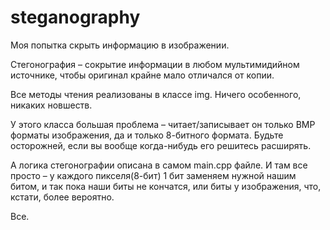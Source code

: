 # steganography

Моя попытка скрыть информацию в изображении.

Стегонография – сокрытие информации в любом мультимидийном источнике, чтобы оригинал крайне мало отличался от копии.

Все методы чтения реализованы в классе img. Ничего особенного, никаких новшеств.

У этого класса большая проблема – читает/записывает он только BMP форматы изображения, да и только 8-битного формата. Будьте осторожней, если вы вообще когда-нибудь его решитесь расширять.

А логика стегонографии описана в самом main.cpp файле. И там все просто – у каждого пикселя(8-бит) 1 бит заменяем нужной нашим битом, и так пока наши биты не кончатся, или биты у изображения, что, кстати, более вероятно.

Все.
